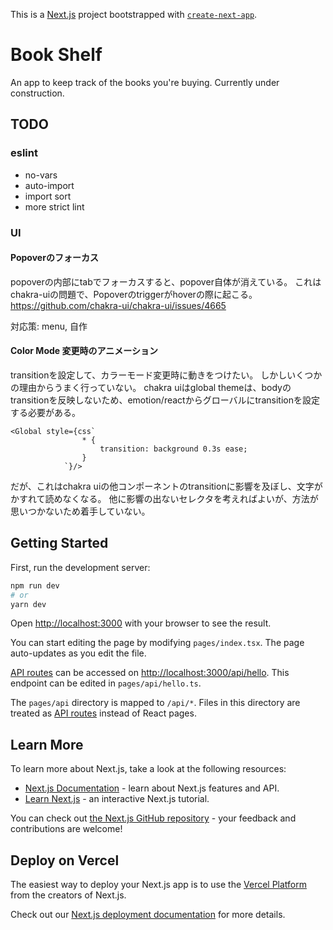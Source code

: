 This is a [Next.js](https://nextjs.org/) project bootstrapped with [`create-next-app`](https://github.com/vercel/next.js/tree/canary/packages/create-next-app).

# Book Shelf

An app to keep track of the books you're buying.
Currently under construction.

## TODO

### eslint

-   no-vars
-   auto-import
-   import sort
-   more strict lint

### UI
#### Popoverのフォーカス
popoverの内部にtabでフォーカスすると、popover自体が消えている。
これはchakra-uiの問題で、Popoverのtriggerがhoverの際に起こる。
https://github.com/chakra-ui/chakra-ui/issues/4665

対応策:
menu, 自作


#### Color Mode 変更時のアニメーション
transitionを設定して、カラーモード変更時に動きをつけたい。
しかしいくつかの理由からうまく行っていない。
chakra uiはglobal themeは、bodyのtransitionを反映しないため、emotion/reactからグローバルにtransitionを設定する必要がある。

```
<Global style={css`
                * {
                    transition: background 0.3s ease;
                }
            `}/>
```

だが、これはchakra uiの他コンポーネントのtransitionに影響を及ぼし、文字がかすれて読めなくなる。
他に影響の出ないセレクタを考えればよいが、方法が思いつかないため着手していない。


## Getting Started

First, run the development server:

```bash
npm run dev
# or
yarn dev
```

Open [http://localhost:3000](http://localhost:3000) with your browser to see the result.

You can start editing the page by modifying `pages/index.tsx`. The page auto-updates as you edit the file.

[API routes](https://nextjs.org/docs/api-routes/introduction) can be accessed on [http://localhost:3000/api/hello](http://localhost:3000/api/hello). This endpoint can be edited in `pages/api/hello.ts`.

The `pages/api` directory is mapped to `/api/*`. Files in this directory are treated as [API routes](https://nextjs.org/docs/api-routes/introduction) instead of React pages.

## Learn More

To learn more about Next.js, take a look at the following resources:

-   [Next.js Documentation](https://nextjs.org/docs) - learn about Next.js features and API.
-   [Learn Next.js](https://nextjs.org/learn) - an interactive Next.js tutorial.

You can check out [the Next.js GitHub repository](https://github.com/vercel/next.js/) - your feedback and contributions are welcome!

## Deploy on Vercel

The easiest way to deploy your Next.js app is to use the [Vercel Platform](https://vercel.com/new?utm_medium=default-template&filter=next.js&utm_source=create-next-app&utm_campaign=create-next-app-readme) from the creators of Next.js.

Check out our [Next.js deployment documentation](https://nextjs.org/docs/deployment) for more details.
